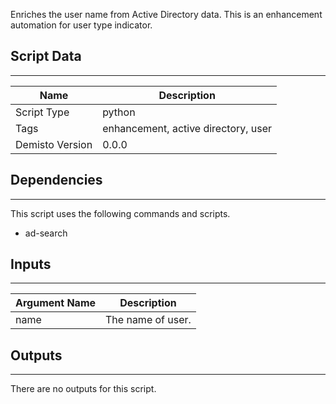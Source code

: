 Enriches the user name from Active Directory data. This is an enhancement automation for user type indicator.

## Script Data
---

| **Name** | **Description** |
| --- | --- |
| Script Type | python |
| Tags | enhancement, active directory, user |
| Demisto Version | 0.0.0 |

## Dependencies
---
This script uses the following commands and scripts.
* ad-search

## Inputs
---

| **Argument Name** | **Description** |
| --- | --- |
| name | The name of user. |

## Outputs
---
There are no outputs for this script.
